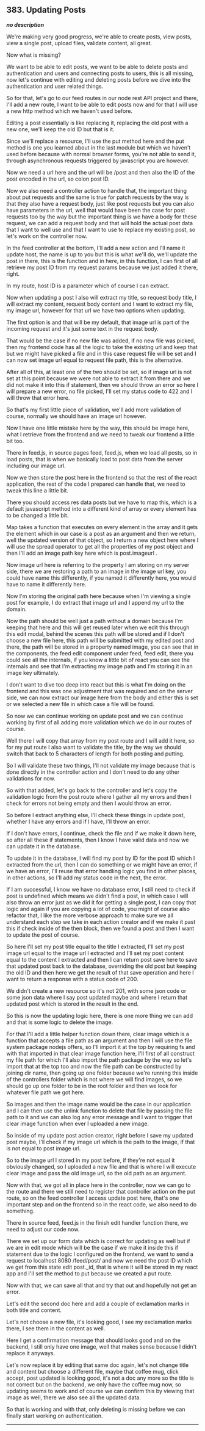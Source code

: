 ## 383. Updating Posts

<strong><em>no description</em></strong>

We're making very good progress, we're able to create posts, view posts, view a
single post, upload files, validate content, all great. 

Now what is missing? 

We want to be able to edit posts, we want to be able to delete posts and
authentication and users and connecting posts to users, this is all missing, now
let's continue with editing and deleting posts before we dive into the
authentication and user related things. 

So for that, let's go to our feed routes in our node rest API project and there,
I'll add a new route, I want to be able to edit posts now and for that I will
use a new http method which we haven't used before. 

Editing a post essentially is like replacing it, replacing the old post with a
new one, we'll keep the old ID but that is it. 

Since we'll replace a resource, I'll use the put method here and the put method
is one you learned about in the last module but which we haven't used before
because with normal browser forms, you're not able to send it, through
asynchronous requests triggered by javascript you are however. 

Now we need a url here and the url will be /post and then also the ID of the
post encoded in the url, so colon post ID. 

Now we also need a controller action to handle that, the important thing about
put requests and the same is true for patch requests by the way is that they
also have a request body, just like post requests but you can also have
parameters in the url, well that would have been the case for post requests too
by the way but the important thing is we have a body for these request, we can
add a request body and that will hold the actual post data that I want to well
use and that I want to use to replace my existing post, so let's work on the
controller now. 

In the feed controller at the bottom, I'll add a new action and I'll name it
update host, the name is up to you but this is what we'll do, we'll update the
post in there, this is the function and in here, in this function, I can first
of all retrieve my post ID from my request params because we just added it
there, right. 

In my route, host ID is a parameter which of course I can extract. 

Now when updating a post I also will extract my title, so request body title, I
will extract my content, request body content and I want to extract my file, my
image url, however for that url we have two options when updating. 

The first option is and that will be my default, that image url is part of the
incoming request and it's just some text in the request body. 

That would be the case if no new file was added, if no new file was picked, then
my frontend code has all the logic to take the existing url and keep that but we
might have picked a file and in this case request file will be set and I can now
set image url equal to request file path, this is the alternative. 

After all of this, at least one of the two should be set, so if image url is not
set at this point because we were not able to extract it from there and we did
not make it into this if statement, then we should throw an error so here I will
prepare a new error, no file picked, I'll set my status code to 422 and I will
throw that error here. 

So that's my first little piece of validation, we'll add more validation of
course, normally we should have an image url however. 

Now I have one little mistake here by the way, this should be image here, what I
retrieve from the frontend and we need to tweak our frontend a little bit too. 

There in feed.js, in source pages feed, feed.js, when we load all posts, so in
load posts, that is when we basically load to post data from the server
including our image url. 

Now we then store the post here in the frontend so that the rest of the react
application, the rest of the code I prepared can handle that, we need to tweak
this line a little bit. 

There you should access res data posts but we have to map this, which is a
default javascript method into a different kind of array or every element has to
be changed a little bit. 

Map takes a function that executes on every element in the array and it gets the
element which in our case is a post as an argument and then we return,  well the
updated version of that object, so I return a new object here where I will use
the spread operator to get all the properties of my post object and then I'll
add an image path key here which is post.imageurl . 

Now image url here is referring to the property I am storing on my server side,
there we are restoring a path to an image in the image url key, you could have
name this differently, if you named it differently here, you would have to name
it differently here. 

Now I'm storing the original path here because when I'm viewing a single post
for example, I do extract that image url and I append my url to the domain. 

Now the path should be well just a path without a domain because I'm keeping
that here and this will get reused later when we edit this through this edit
modal, behind the scenes this path will be stored and if I don't choose a new
file here, this path will be submitted with my edited post and there, the path
will be stored in a property named image, you can see that in the components,
the feed edit component under feed, feed edit, there you could see all the
internals, if you know a little bit of react you can see the internals and see
that I'm extracting my image path and I'm storing it in an image key ultimately.


I don't want to dive too deep into react but this is what I'm doing on the
frontend and this was one adjustment that was required and on the server side,
we can now extract our image here from the body and either this is set or we
selected a new file in which case a file will be found. 

So now we can continue working on update post and we can continue working by
first of all adding more validation which we do in our routes of course. 

Well there I will copy that array from my post route and I will add it here, so
for my put route I also want to validate the title, by the way we should switch
that back to 5 characters of length for both posting and putting. 

So I will validate these two things, I'll not validate my image because that is
done directly in the controller action and I don't need to do any other
validations for now. 

So with that added, let's go back to the controller and let's copy the
validation logic from the post route where I gather all my errors and then I
check for errors not being empty and then I would throw an error. 

So before I extract anything else, I'll check these things in update post,
whether I have any errors and if I have, I'll throw an error. 

If I don't have errors, I continue, check the file and if we make it down here,
so after all these if statements, then I know I have valid data and now we can
update it in the database. 

To update it in the database, I will find my post by ID for the post ID which I
extracted from the url, then I can do something or we might have an error, if we
have an error, I'll reuse that error handling logic you find in other places, in
other actions, so I'll add my status code in the next, the error. 

If I am successful, I know we have no database error, I still need to check if
post is undefined which means we didn't find a post, in which case I will also
throw an error just as we did it for getting a single post, I can copy that
logic and again if you are copying a lot of code, you might of course also
refactor that, I like the more verbose approach to make sure we all understand
each step we take in each action creator and if we make it past this if check
inside of the then block, then we found a post and then I want to update the
post of course. 

So here I'll set my post title equal to the title I extracted, I'll set my post
image url equal to the image url I extracted and I'll set my post content equal
to the content I extracted and then I can return post save here to save that
updated post back to the database, overriding the old post but keeping the old
ID and then here we get the result of that save operation and here I want to
return a response with a status code of 200. 

We didn't create a new resource so it's not 201, with some json code or some
json data where I say post updated maybe and where I return that updated post
which is stored in the result in the end. 

So this is now the updating logic here, there is one more thing we can add and
that is some logic to delete the image. 

For that I'll add a little helper function down there, clear image which is a
function that accepts a file path as an argument and then I will use the file
system package nodejs offers, so I'll import it at the top by requiring fs and
with that imported in that clear image function here, I'll first of all
construct my file path for which I'll also import the path package by the way so
let's import that at the top too and now the file path can be constructed by
joining dir name, then going up one folder because we're running this inside of
the controllers folder which is not where we will find images, so we should go
up one folder to be in the root folder and then we look for whatever file path
we got here. 

So images and then the image name would be the case in our application and I can
then use the unlink function to delete that file by passing the file path to it
and we can also log any error message and I want to trigger that clear image
function when ever I uploaded a new image. 

So inside of my update post action creator, right before I save my updated post
maybe, I'll check if my image url which is the path to the image, if that is not
equal to post image url. 

So to the image url I stored in my post before, if they're not equal it
obviously changed, so I uploaded a new file and that is where I will execute
clear image and pass the old image url, so the old path as an argument. 

Now with that, we got all in place here in the controller, now we can go to the
route and there we still need to register that controller action on the put
route, so on the feed controller I access update post here, that's one important
step and on the frontend so in the react code, we also need to do something. 

There in source feed, feed.js in the finish edit handler function there, we need
to adjust our code now. 

There we set up our form data which is correct for updating as well but if we
are in edit mode which will be the case if we make it inside this if statement
due to the logic I configured on the frontend, we want to send a request to
localhost 8080 /feed/post/ and now we need the post ID which we get from this
state edit post._id, that is where it will be stored in my react app and I'll
set the method to put because we created a put route. 

Now with that, we can save all that and try that out and hopefully not get an
error. 

Let's edit the second doc here and add a couple of exclamation marks in both
title and content. 

Let's not choose a new file, it's looking good, I see my exclamation marks
there, I see them in the content as well. 

Here I get a confirmation message that should looks good and on the backend, I
still only have one image, well that makes sense because I didn't replace it
anyways. 

Let's now replace it by editing that same doc again, let's not change title and
content but choose a different file, maybe that coffee mug, click accept, post
updated is looking good, it's not a doc any more so the title is not correct but
on the backend, we only have the coffee mug now, so updating seems to work and
of course we can confirm this by viewing that image as well, there we also see
all the updated data. 

So that is working and with that, only deleting is missing before we can finally
start working on authentication. 

---